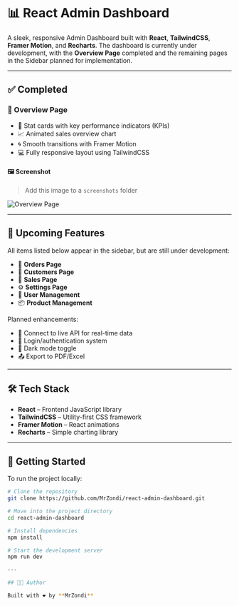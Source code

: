 # 📊 React Admin Dashboard

A sleek, responsive Admin Dashboard built with **React**, **TailwindCSS**, **Framer Motion**, and **Recharts**. The dashboard is currently under development, with the **Overview Page** completed and the remaining pages in the Sidebar planned for implementation.

---

## ✅ Completed

### 🧭 Overview Page

- 🎯 Stat cards with key performance indicators (KPIs)
- 📈 Animated sales overview chart
- 🌀 Smooth transitions with Framer Motion
- 💻 Fully responsive layout using TailwindCSS

#### 🖼️ Screenshot
> Add this image to a `screenshots` folder

![Overview Page](./screenshots/overview-page.png)

---

## 🔧 Upcoming Features

All items listed below appear in the sidebar, but are still under development:

- 🛒 **Orders Page**
- 🧍 **Customers Page**
- 💸 **Sales Page**
- ⚙️ **Settings Page**
- 👤 **User Management**
- 📦 **Product Management**

Planned enhancements:

- 📡 Connect to live API for real-time data
- 🔐 Login/authentication system
- 🌙 Dark mode toggle
- 📤 Export to PDF/Excel

---

## 🛠️ Tech Stack

- **React** – Frontend JavaScript library
- **TailwindCSS** – Utility-first CSS framework
- **Framer Motion** – React animations
- **Recharts** – Simple charting library

---

## 🚀 Getting Started

To run the project locally:

```bash
# Clone the repository
git clone https://github.com/MrZondi/react-admin-dashboard.git

# Move into the project directory
cd react-admin-dashboard

# Install dependencies
npm install

# Start the development server
npm run dev

---

## 👨‍💻 Author

Built with ❤️ by **MrZondi**
